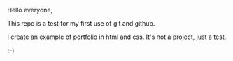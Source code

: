 Hello everyone,

This repo is a test for my first use of git and github. 

I create an example of portfolio in html and css. It's not a project, just a test.

;-)